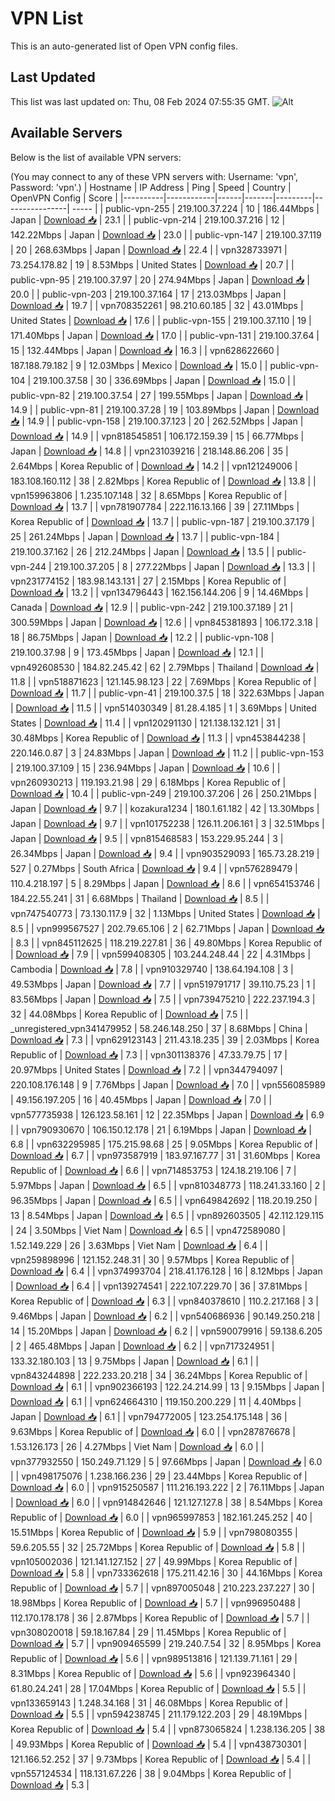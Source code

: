 # VPN List

This is an auto-generated list of Open VPN config files.

## Last Updated

This list was last updated on: Thu, 08 Feb 2024 07:55:35 GMT.
![Alt](https://repobeats.axiom.co/api/embed/186b98318ef1479477931607c1ad7d823f12451f.svg "Repobeats analytics image")

## Available Servers

Below is the list of available VPN servers:

(You may connect to any of these VPN servers with: Username: 'vpn', Password: 'vpn'.)
| Hostname | IP Address | Ping | Speed | Country | OpenVPN Config | Score |
|----------|------------|------|-------|---------|----------------| ----- |
| public-vpn-255 | 219.100.37.224 | 10 | 186.44Mbps | Japan | [Download 📥](./configs/server_0_JP.ovpn) | 23.1 |
| public-vpn-214 | 219.100.37.216 | 12 | 142.22Mbps | Japan | [Download 📥](./configs/server_1_JP.ovpn) | 23.0 |
| public-vpn-147 | 219.100.37.119 | 20 | 268.63Mbps | Japan | [Download 📥](./configs/server_2_JP.ovpn) | 22.4 |
| vpn328733971 | 73.254.178.82 | 19 | 8.53Mbps | United States | [Download 📥](./configs/server_3_US.ovpn) | 20.7 |
| public-vpn-95 | 219.100.37.97 | 20 | 274.94Mbps | Japan | [Download 📥](./configs/server_4_JP.ovpn) | 20.0 |
| public-vpn-203 | 219.100.37.164 | 17 | 213.03Mbps | Japan | [Download 📥](./configs/server_5_JP.ovpn) | 19.7 |
| vpn708352261 | 98.210.60.185 | 32 | 43.01Mbps | United States | [Download 📥](./configs/server_6_US.ovpn) | 17.6 |
| public-vpn-155 | 219.100.37.110 | 19 | 171.40Mbps | Japan | [Download 📥](./configs/server_7_JP.ovpn) | 17.0 |
| public-vpn-131 | 219.100.37.64 | 15 | 132.44Mbps | Japan | [Download 📥](./configs/server_8_JP.ovpn) | 16.3 |
| vpn628622660 | 187.188.79.182 | 9 | 12.03Mbps | Mexico | [Download 📥](./configs/server_9_MX.ovpn) | 15.0 |
| public-vpn-104 | 219.100.37.58 | 30 | 336.69Mbps | Japan | [Download 📥](./configs/server_10_JP.ovpn) | 15.0 |
| public-vpn-82 | 219.100.37.54 | 27 | 199.55Mbps | Japan | [Download 📥](./configs/server_11_JP.ovpn) | 14.9 |
| public-vpn-81 | 219.100.37.28 | 19 | 103.89Mbps | Japan | [Download 📥](./configs/server_12_JP.ovpn) | 14.9 |
| public-vpn-158 | 219.100.37.123 | 20 | 262.52Mbps | Japan | [Download 📥](./configs/server_13_JP.ovpn) | 14.9 |
| vpn818545851 | 106.172.159.39 | 15 | 66.77Mbps | Japan | [Download 📥](./configs/server_14_JP.ovpn) | 14.8 |
| vpn231039216 | 218.148.86.206 | 35 | 2.64Mbps | Korea Republic of | [Download 📥](./configs/server_15_KR.ovpn) | 14.2 |
| vpn121249006 | 183.108.160.112 | 38 | 2.82Mbps | Korea Republic of | [Download 📥](./configs/server_16_KR.ovpn) | 13.8 |
| vpn159963806 | 1.235.107.148 | 32 | 8.65Mbps | Korea Republic of | [Download 📥](./configs/server_17_KR.ovpn) | 13.7 |
| vpn781907784 | 222.116.13.166 | 39 | 27.11Mbps | Korea Republic of | [Download 📥](./configs/server_18_KR.ovpn) | 13.7 |
| public-vpn-187 | 219.100.37.179 | 25 | 261.24Mbps | Japan | [Download 📥](./configs/server_19_JP.ovpn) | 13.7 |
| public-vpn-184 | 219.100.37.162 | 26 | 212.24Mbps | Japan | [Download 📥](./configs/server_20_JP.ovpn) | 13.5 |
| public-vpn-244 | 219.100.37.205 | 8 | 277.22Mbps | Japan | [Download 📥](./configs/server_21_JP.ovpn) | 13.3 |
| vpn231774152 | 183.98.143.131 | 27 | 2.15Mbps | Korea Republic of | [Download 📥](./configs/server_22_KR.ovpn) | 13.2 |
| vpn134796443 | 162.156.144.206 | 9 | 14.46Mbps | Canada | [Download 📥](./configs/server_23_CA.ovpn) | 12.9 |
| public-vpn-242 | 219.100.37.189 | 21 | 300.59Mbps | Japan | [Download 📥](./configs/server_24_JP.ovpn) | 12.6 |
| vpn845381893 | 106.172.3.18 | 18 | 86.75Mbps | Japan | [Download 📥](./configs/server_25_JP.ovpn) | 12.2 |
| public-vpn-108 | 219.100.37.98 | 9 | 173.45Mbps | Japan | [Download 📥](./configs/server_26_JP.ovpn) | 12.1 |
| vpn492608530 | 184.82.245.42 | 62 | 2.79Mbps | Thailand | [Download 📥](./configs/server_27_TH.ovpn) | 11.8 |
| vpn518871623 | 121.145.98.123 | 22 | 7.69Mbps | Korea Republic of | [Download 📥](./configs/server_28_KR.ovpn) | 11.7 |
| public-vpn-41 | 219.100.37.5 | 18 | 322.63Mbps | Japan | [Download 📥](./configs/server_29_JP.ovpn) | 11.5 |
| vpn514030349 | 81.28.4.185 | 1 | 3.69Mbps | United States | [Download 📥](./configs/server_30_US.ovpn) | 11.4 |
| vpn120291130 | 121.138.132.121 | 31 | 30.48Mbps | Korea Republic of | [Download 📥](./configs/server_31_KR.ovpn) | 11.3 |
| vpn453844238 | 220.146.0.87 | 3 | 24.83Mbps | Japan | [Download 📥](./configs/server_32_JP.ovpn) | 11.2 |
| public-vpn-153 | 219.100.37.109 | 15 | 236.94Mbps | Japan | [Download 📥](./configs/server_33_JP.ovpn) | 10.6 |
| vpn260930213 | 119.193.21.98 | 29 | 6.18Mbps | Korea Republic of | [Download 📥](./configs/server_34_KR.ovpn) | 10.4 |
| public-vpn-249 | 219.100.37.206 | 26 | 250.21Mbps | Japan | [Download 📥](./configs/server_35_JP.ovpn) | 9.7 |
| kozakura1234 | 180.1.61.182 | 42 | 13.30Mbps | Japan | [Download 📥](./configs/server_36_JP.ovpn) | 9.7 |
| vpn101752238 | 126.11.206.161 | 3 | 32.51Mbps | Japan | [Download 📥](./configs/server_37_JP.ovpn) | 9.5 |
| vpn815468583 | 153.229.95.244 | 3 | 26.34Mbps | Japan | [Download 📥](./configs/server_38_JP.ovpn) | 9.4 |
| vpn903529093 | 165.73.28.219 | 527 | 0.27Mbps | South Africa | [Download 📥](./configs/server_39_ZA.ovpn) | 9.4 |
| vpn576289479 | 110.4.218.197 | 5 | 8.29Mbps | Japan | [Download 📥](./configs/server_40_JP.ovpn) | 8.6 |
| vpn654153746 | 184.22.55.241 | 31 | 6.68Mbps | Thailand | [Download 📥](./configs/server_41_TH.ovpn) | 8.5 |
| vpn747540773 | 73.130.117.9 | 32 | 1.13Mbps | United States | [Download 📥](./configs/server_42_US.ovpn) | 8.5 |
| vpn999567527 | 202.79.65.106 | 2 | 62.71Mbps | Japan | [Download 📥](./configs/server_43_JP.ovpn) | 8.3 |
| vpn845112625 | 118.219.227.81 | 36 | 49.80Mbps | Korea Republic of | [Download 📥](./configs/server_44_KR.ovpn) | 7.9 |
| vpn599408305 | 103.244.248.44 | 22 | 4.31Mbps | Cambodia | [Download 📥](./configs/server_45_KH.ovpn) | 7.8 |
| vpn910329740 | 138.64.194.108 | 3 | 49.53Mbps | Japan | [Download 📥](./configs/server_46_JP.ovpn) | 7.7 |
| vpn519791717 | 39.110.75.23 | 1 | 83.56Mbps | Japan | [Download 📥](./configs/server_47_JP.ovpn) | 7.5 |
| vpn739475210 | 222.237.194.3 | 32 | 44.08Mbps | Korea Republic of | [Download 📥](./configs/server_48_KR.ovpn) | 7.5 |
| _unregistered_vpn341479952 | 58.246.148.250 | 37 | 8.68Mbps | China | [Download 📥](./configs/server_49_CN.ovpn) | 7.3 |
| vpn629123143 | 211.43.18.235 | 39 | 2.03Mbps | Korea Republic of | [Download 📥](./configs/server_50_KR.ovpn) | 7.3 |
| vpn301138376 | 47.33.79.75 | 17 | 20.97Mbps | United States | [Download 📥](./configs/server_51_US.ovpn) | 7.2 |
| vpn344794097 | 220.108.176.148 | 9 | 7.76Mbps | Japan | [Download 📥](./configs/server_52_JP.ovpn) | 7.0 |
| vpn556085989 | 49.156.197.205 | 16 | 40.45Mbps | Japan | [Download 📥](./configs/server_53_JP.ovpn) | 7.0 |
| vpn577735938 | 126.123.58.161 | 12 | 22.35Mbps | Japan | [Download 📥](./configs/server_54_JP.ovpn) | 6.9 |
| vpn790930670 | 106.150.12.178 | 21 | 6.19Mbps | Japan | [Download 📥](./configs/server_55_JP.ovpn) | 6.8 |
| vpn632295985 | 175.215.98.68 | 25 | 9.05Mbps | Korea Republic of | [Download 📥](./configs/server_56_KR.ovpn) | 6.7 |
| vpn973587919 | 183.97.167.77 | 31 | 31.60Mbps | Korea Republic of | [Download 📥](./configs/server_57_KR.ovpn) | 6.6 |
| vpn714853753 | 124.18.219.106 | 7 | 5.97Mbps | Japan | [Download 📥](./configs/server_58_JP.ovpn) | 6.5 |
| vpn810348773 | 118.241.33.160 | 2 | 96.35Mbps | Japan | [Download 📥](./configs/server_59_JP.ovpn) | 6.5 |
| vpn649842692 | 118.20.19.250 | 13 | 8.54Mbps | Japan | [Download 📥](./configs/server_60_JP.ovpn) | 6.5 |
| vpn892603505 | 42.112.129.115 | 24 | 3.50Mbps | Viet Nam | [Download 📥](./configs/server_61_VN.ovpn) | 6.5 |
| vpn472589080 | 1.52.149.229 | 26 | 3.63Mbps | Viet Nam | [Download 📥](./configs/server_62_VN.ovpn) | 6.4 |
| vpn259898996 | 121.152.248.31 | 30 | 9.57Mbps | Korea Republic of | [Download 📥](./configs/server_63_KR.ovpn) | 6.4 |
| vpn374993704 | 218.41.176.128 | 16 | 8.12Mbps | Japan | [Download 📥](./configs/server_64_JP.ovpn) | 6.4 |
| vpn139274541 | 222.107.229.70 | 36 | 37.81Mbps | Korea Republic of | [Download 📥](./configs/server_65_KR.ovpn) | 6.3 |
| vpn840378610 | 110.2.217.168 | 3 | 9.46Mbps | Japan | [Download 📥](./configs/server_66_JP.ovpn) | 6.2 |
| vpn540686936 | 90.149.250.218 | 14 | 15.20Mbps | Japan | [Download 📥](./configs/server_67_JP.ovpn) | 6.2 |
| vpn590079916 | 59.138.6.205 | 2 | 465.48Mbps | Japan | [Download 📥](./configs/server_68_JP.ovpn) | 6.2 |
| vpn717324951 | 133.32.180.103 | 13 | 9.75Mbps | Japan | [Download 📥](./configs/server_69_JP.ovpn) | 6.1 |
| vpn843244898 | 222.233.20.218 | 34 | 36.24Mbps | Korea Republic of | [Download 📥](./configs/server_70_KR.ovpn) | 6.1 |
| vpn902366193 | 122.24.214.99 | 13 | 9.15Mbps | Japan | [Download 📥](./configs/server_71_JP.ovpn) | 6.1 |
| vpn624664310 | 119.150.200.229 | 11 | 4.40Mbps | Japan | [Download 📥](./configs/server_72_JP.ovpn) | 6.1 |
| vpn794772005 | 123.254.175.148 | 36 | 9.63Mbps | Korea Republic of | [Download 📥](./configs/server_73_KR.ovpn) | 6.0 |
| vpn287876678 | 1.53.126.173 | 26 | 4.27Mbps | Viet Nam | [Download 📥](./configs/server_74_VN.ovpn) | 6.0 |
| vpn377932550 | 150.249.71.129 | 5 | 97.66Mbps | Japan | [Download 📥](./configs/server_75_JP.ovpn) | 6.0 |
| vpn498175076 | 1.238.166.236 | 29 | 23.44Mbps | Korea Republic of | [Download 📥](./configs/server_76_KR.ovpn) | 6.0 |
| vpn915250587 | 111.216.193.222 | 2 | 76.11Mbps | Japan | [Download 📥](./configs/server_77_JP.ovpn) | 6.0 |
| vpn914842646 | 121.127.127.8 | 38 | 8.54Mbps | Korea Republic of | [Download 📥](./configs/server_78_KR.ovpn) | 6.0 |
| vpn965997853 | 182.161.245.252 | 40 | 15.51Mbps | Korea Republic of | [Download 📥](./configs/server_79_KR.ovpn) | 5.9 |
| vpn798080355 | 59.6.205.55 | 32 | 25.72Mbps | Korea Republic of | [Download 📥](./configs/server_80_KR.ovpn) | 5.8 |
| vpn105002036 | 121.141.127.152 | 27 | 49.99Mbps | Korea Republic of | [Download 📥](./configs/server_81_KR.ovpn) | 5.8 |
| vpn733362618 | 175.211.42.16 | 30 | 44.16Mbps | Korea Republic of | [Download 📥](./configs/server_82_KR.ovpn) | 5.7 |
| vpn897005048 | 210.223.237.227 | 30 | 18.98Mbps | Korea Republic of | [Download 📥](./configs/server_83_KR.ovpn) | 5.7 |
| vpn996950488 | 112.170.178.178 | 36 | 2.87Mbps | Korea Republic of | [Download 📥](./configs/server_84_KR.ovpn) | 5.7 |
| vpn308020018 | 59.18.167.84 | 29 | 11.45Mbps | Korea Republic of | [Download 📥](./configs/server_85_KR.ovpn) | 5.7 |
| vpn909465599 | 219.240.7.54 | 32 | 8.95Mbps | Korea Republic of | [Download 📥](./configs/server_86_KR.ovpn) | 5.6 |
| vpn989513816 | 121.139.71.161 | 29 | 8.31Mbps | Korea Republic of | [Download 📥](./configs/server_87_KR.ovpn) | 5.6 |
| vpn923964340 | 61.80.24.241 | 28 | 17.04Mbps | Korea Republic of | [Download 📥](./configs/server_88_KR.ovpn) | 5.5 |
| vpn133659143 | 1.248.34.168 | 31 | 46.08Mbps | Korea Republic of | [Download 📥](./configs/server_89_KR.ovpn) | 5.5 |
| vpn594238745 | 211.179.122.203 | 29 | 48.19Mbps | Korea Republic of | [Download 📥](./configs/server_90_KR.ovpn) | 5.4 |
| vpn873065824 | 1.238.136.205 | 38 | 49.93Mbps | Korea Republic of | [Download 📥](./configs/server_91_KR.ovpn) | 5.4 |
| vpn438730301 | 121.166.52.252 | 37 | 9.73Mbps | Korea Republic of | [Download 📥](./configs/server_92_KR.ovpn) | 5.4 |
| vpn557124534 | 118.131.67.226 | 38 | 9.04Mbps | Korea Republic of | [Download 📥](./configs/server_93_KR.ovpn) | 5.3 |
